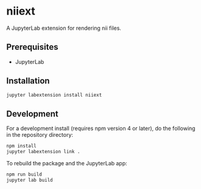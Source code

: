 # niiext

A JupyterLab extension for rendering nii files.

## Prerequisites

* JupyterLab

## Installation

```bash
jupyter labextension install niiext
```

## Development

For a development install (requires npm version 4 or later), do the following in the repository directory:

```bash
npm install
jupyter labextension link .
```

To rebuild the package and the JupyterLab app:

```bash
npm run build
jupyter lab build
```

